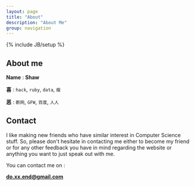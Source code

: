 ```yaml
---
layout: page
title: "About"
description: "About Me"
group: navigation
---
```

{% include JB/setup %}
 
## About me

**Name** : **Shaw**

**喜** : `hack`, `ruby`, `data`, `瘦` 

**恶** : `断网`, `GFW`, `百度`, `人人`


## Contact

I like making new friends who have similar interest in Computer
Science stuff. So, please don't hesitate in contacting me either to
become my friend or for any other feedback you have in mind regarding
the website or anything you want to just speak out with me.

You can contact me on :

**do.xx.end@gmail.com**

